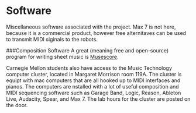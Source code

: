Software
=========

Miscellaneous software associated with the project. Max 7 is not here, because it is
a commercial product, however free alternitaves can be used to transmit MIDI siginals
to the robots.

###Composition Software
A great (meaning free and open-source) program for writing sheet music is [Musescore](https://musescore.org/).

Carnegie Mellon students also have access to the Music Technology computer cluster, located in Margaret Morrison room 119A. The cluster is equipt with mac computers that are all hooked up to MIDI interfaces and pianos. The computers are nstalled with a lot of useful composition and MIDI sequencing software such as Garage Band, Logic, Reason, Ableton Live, Audacity, Spear, and Max 7. The lab hours for the cluster are posted on the door.
